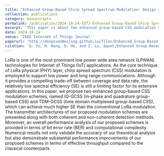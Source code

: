 ```yaml
---
title: "Enhanced Group-Based Chirp Spread Spectrum Modulation: Design and Performance Analysis"
collection: publications
category: manuscripts
permalink: /publication/2024-10-24-IOTJ-Enhanced Group-Based Chirp Spread Spectrum Modulation Design and Performance Analysis-number-19
excerpt: 'This paper is about two enhanced group-based CSS modulation schemes, named IQ-GCSS (in-phase and quadrature group-based CSS) and TDM-GCSS (time domain multiplexed group-based CSS), which can achieve much higher SE than the conventional LoRa modulation.'
date: 2024-10-24
venue: 'IEEE Internet of Things Journal'
paperurl: 'http://dongxuanBeijing.github.io/files/Enhanced_Group-Based_Chirp_Spread_Spectrum_Modulation_Design_and_Performance_Analysis.pdf'
citation: 'Q. Yu, H. Wang, D. He, and Z. Lu, &quot;Enhanced Group-Based Chirp Spread Spectrum Modulation: Design and Performance Analysis,&quot; <i>IEEE Internet Things J.</i>, Early Access, Oct. 2024.'
---
```


LoRa is one of the most prominent low power wide area network (LPWAN) technologies for Internet of Things (IoT) applications. As the core technique of LoRa physical (PHY) layer, chirp spread spectrum (CSS) modulation is employed to support low power and long range communications. Although it provides a compelling trade-off between coverage and data rate, the relatively low spectral efficiency (SE) is still a limiting factor for its extensive applications. In this paper, we propose two enhanced group-based CSS modulation schemes, named IQ-GCSS (in-phase and quadrature group-based CSS) and TDM-GCSS (time domain multiplexed group-based CSS), which can achieve much higher SE than the conventional LoRa modulation. The transmitter architectures of our proposed modulation schemes are presented along with both coherent and non-coherent detection methods. Moreover, an overall performance analysis of our proposed schemes is provided in terms of bit error rate (BER) and computational complexity. Numerical results not only validate the accuracy of our theoretical analysis but also demonstrate substantial performance improvements of our proposed schemes in terms of effective throughput compared to the classical counterparts.
